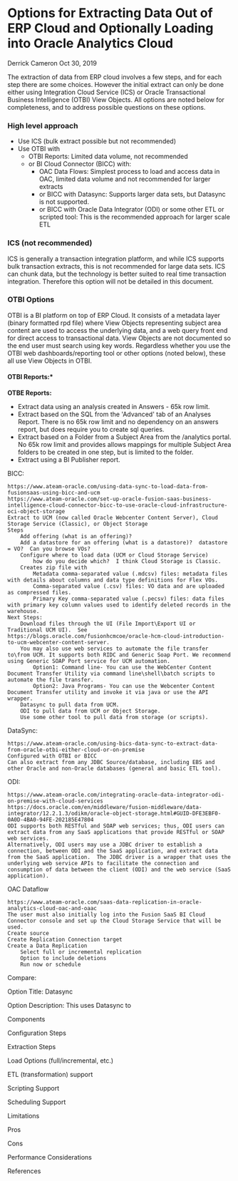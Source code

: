 # Options for Extracting Data Out of ERP Cloud and Optionally Loading into Oracle Analytics Cloud

Derrick Cameron
Oct 30, 2019

The extraction of data from ERP cloud involves a few steps, and for each step there are some choices.  However the initial extract can only be done either using Integration Cloud Service (ICS) or Oracle Transactional Business Intelligence (OTBI) View Objects.  All options are noted below for completeness, and to address possible questions on these options.

### **High level approach**

- Use ICS (bulk extract possible but not recommended)
- Use OTBI with
    - OTBI Reports: Limited data volume, not recommended
    - or BI Cloud Connector (BICC) with:
        - OAC Data Flows: Simplest process to load and access data in OAC, limited data volume and not recommended for larger extracts
        - or BICC with Datasync: Supports larger data sets, but Datasync is not supported.
        - or BICC with Oracle Data Integrator (ODI) or some other ETL or scripted tool: This is the recommended approach for larger scale ETL

### **ICS (not recommended)**

ICS is generally a transaction integration platform, and while ICS supports bulk transaction extracts, this is not recommended for large data sets.  ICS can chunk data, but the technology is better suited to real time transaction integration.  Therefore this option will not be detailed in this document.

### **OTBI Options**

OTBI is a BI platform on top of ERP Cloud.  It consists of a metadata layer (binary formatted rpd file) where View Objects representing subject area content are used to access the underlying data, and a web query front end for direct access to transactional data.  View Objects are not documented so the end user must search using key words.  Regardless whether you use the OTBI web dashboards/reporting tool or other options (noted below), these all use View Objects in OTBI.

#### **OTBI Reports:***

**OTBE Reports:**

- Extract data using an analysis created in Answers - 65k row limit.
- Extract based on the SQL from the 'Advanced' tab of an Analyses Report.  There is no 65k row limit and no dependency on an answers report, but does require you to create sql queries.
- Extract based on a Folder from a Subject Area from the /analytics portal.  No 65k row limit and provides allows mappings for multiple Subject Area folders to be created in one step, but is limited to the folder.
- Extract using a BI Publisher report.

BICC:

    https://www.ateam-oracle.com/using-data-sync-to-load-data-from-fusionsaas-using-bicc-and-ucm
    https://www.ateam-oracle.com/set-up-oracle-fusion-saas-business-intelligence-cloud-connector-bicc-to-use-oracle-cloud-infrastructure-oci-object-storage
    Extract to UCM (now called Oracle Webcenter Content Server), Cloud Storage Service (Classic), or Object Storage
    Steps
        Add offering (what is an offering)?
        Add a datastore for an offering (what is a datastore)?  datastore = VO?  Can you browse VOs?
        Configure where to load data (UCM or Cloud Storage Service)
            how do you decide which?  I think Cloud Storage is Classic.
        Creates zip file with
            Metadata comma-separated value (.mdcsv) files: metadata files with details about columns and data type definitions for Flex VOs.
            Comma-separated value (.csv) files: VO data and are uploaded as compressed files.
            Primary Key comma-separated value (.pecsv) files: data files with primary key column values used to identify deleted records in the warehouse.
    Next Steps:
        Download files through the UI (File Import\Export UI or Traditional UCM UI).  See https://blogs.oracle.com/fusionhcmcoe/oracle-hcm-cloud-introduction-to-ucm-webcenter-content-server.
        You may also use web services to automate the file transfer to\from UCM. It supports both RIDC and Generic Soap Port. We recommend using Generic SOAP Port service for UCM automation.
            Option1: Command line- You can use the WebCenter Content Document Transfer Utility via command line\shell\batch scripts to automate the file transfer.
            Option2: Java Programs- You can use the Webcenter Content Document Transfer utility and invoke it via java or use the API wrapper.
        Datasync to pull data from UCM.
        ODI to pull data from UCM or Object Storage.
        Use some other tool to pull data from storage (or scripts).

DataSync:

    https://www.ateam-oracle.com/using-bics-data-sync-to-extract-data-from-oracle-otbi-either-cloud-or-on-premise
    Configured with OTBI or BICC
    Can also extract from any JDBC Source/database, including EBS and other Oracle and non-Oracle databases (general and basic ETL tool).

ODI:

    https://www.ateam-oracle.com/integrating-oracle-data-integrator-odi-on-premise-with-cloud-services
    https://docs.oracle.com/en/middleware/fusion-middleware/data-integrator/12.2.1.3/odikm/oracle-object-storage.html#GUID-DFE3EBF0-0A0D-4BA0-94FE-202185E47804
    ODI supports both RESTful and SOAP web services; thus, ODI users can extract data from any SaaS applications that provide RESTful or SOAP web services.
    Alternatively, ODI users may use a JDBC driver to establish a connection, between ODI and the SaaS application, and extract data from the SaaS application.  The JDBC driver is a wrapper that uses the underlying web service APIs to facilitate the connection and consumption of data between the client (ODI) and the web service (SaaS application).

OAC Dataflow

    https://www.ateam-oracle.com/saas-data-replication-in-oracle-analytics-cloud-oac-and-oaac
    The user must also initially log into the Fusion SaaS BI Cloud Connector console and set up the Cloud Storage Service that will be used.
    Create source
    Create Replication Connection target
    Create a Data Replication
        Select full or incremental replication
        Option to include deletions
        Run now or schedule

Compare:

Option Title: Datasync

Option Description: This uses Datasync to

Components

Configuration Steps

Extraction Steps

Load Options (full/incremental, etc.)

ETL (transformation) support

Scripting Support

Scheduling Support

Limitations

Pros

Cons

Performance Considerations

References 